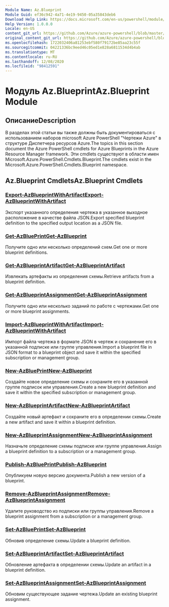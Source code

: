 ```yaml
---
Module Name: Az.Blueprint
Module Guid: ef36c942-4a71-4e19-9450-05a35843deb6
Download Help Link: https://docs.microsoft.com/en-us/powershell/module/az.blueprint
Help Version: 1.0.0.0
Locale: en-US
content_git_url: https://github.com/Azure/azure-powershell/blob/master/src/Blueprint/Blueprint/help/Az.Blueprint.md
original_content_git_url: https://github.com/Azure/azure-powershell/blob/master/src/Blueprint/Blueprint/help/Az.Blueprint.md
ms.openlocfilehash: 1722032406a81253ebf580f79172be85aa23c55f
ms.sourcegitcommit: 04221336bc9eed46c05ed1e828a6811534d4b4ab
ms.translationtype: MT
ms.contentlocale: ru-RU
ms.lasthandoff: 12/08/2020
ms.locfileid: "98412591"
---
```

# <span data-ttu-id="4dfe8-101">Модуль Az.Blueprint</span><span class="sxs-lookup"><span data-stu-id="4dfe8-101">Az.Blueprint Module</span></span>
## <span data-ttu-id="4dfe8-102">Описание</span><span class="sxs-lookup"><span data-stu-id="4dfe8-102">Description</span></span>
<span data-ttu-id="4dfe8-103">В разделах этой статьи вы также должны быть документироваться с использованием наборов microsoft Azure PowerShell "Чертежи Azure" в структуре Диспетчера ресурсов Azure.</span><span class="sxs-lookup"><span data-stu-id="4dfe8-103">The topics in this section document the Azure PowerShell cmdlets for Azure Blueprints in the Azure Resource Manager framework.</span></span> <span data-ttu-id="4dfe8-104">Эти cmdlets существуют в области имен Microsoft.Azure.PowerShell.Cmdlets.Blueprint.</span><span class="sxs-lookup"><span data-stu-id="4dfe8-104">The cmdlets exist in the Microsoft.Azure.PowerShell.Cmdlets.Blueprint namespace.</span></span>

## <span data-ttu-id="4dfe8-105">Az.Blueprint Cmdlets</span><span class="sxs-lookup"><span data-stu-id="4dfe8-105">Az.Blueprint Cmdlets</span></span>
### [<span data-ttu-id="4dfe8-106">Export-AzBlueprintWithArtifact</span><span class="sxs-lookup"><span data-stu-id="4dfe8-106">Export-AzBlueprintWithArtifact</span></span>](Export-AzBlueprintWithArtifact.md)
<span data-ttu-id="4dfe8-107">Экспорт указанного определения чертежа в указанное выходное расположение в качестве файла JSON.</span><span class="sxs-lookup"><span data-stu-id="4dfe8-107">Export specified blueprint definition to the specified output location as a JSON file.</span></span> 

### [<span data-ttu-id="4dfe8-108">Get-AzBluePrint</span><span class="sxs-lookup"><span data-stu-id="4dfe8-108">Get-AzBlueprint</span></span>](Get-AzBlueprint.md)
<span data-ttu-id="4dfe8-109">Получите одно или несколько определений схем.</span><span class="sxs-lookup"><span data-stu-id="4dfe8-109">Get one or more blueprint definitions.</span></span>

### [<span data-ttu-id="4dfe8-110">Get-AzBlueprintArtifact</span><span class="sxs-lookup"><span data-stu-id="4dfe8-110">Get-AzBlueprintArtifact</span></span>](Get-AzBlueprintArtifact.md)
<span data-ttu-id="4dfe8-111">Извлекать артефакты из определения схемы.</span><span class="sxs-lookup"><span data-stu-id="4dfe8-111">Retrieve artifacts from a blueprint definition.</span></span>

### [<span data-ttu-id="4dfe8-112">Get-AzBlueprintAssignment</span><span class="sxs-lookup"><span data-stu-id="4dfe8-112">Get-AzBlueprintAssignment</span></span>](Get-AzBlueprintAssignment.md)
<span data-ttu-id="4dfe8-113">Получите одно или несколько заданий по работе с чертежами.</span><span class="sxs-lookup"><span data-stu-id="4dfe8-113">Get one or more blueprint assignments.</span></span>

### [<span data-ttu-id="4dfe8-114">Import-AzBlueprintWithArtifact</span><span class="sxs-lookup"><span data-stu-id="4dfe8-114">Import-AzBlueprintWithArtifact</span></span>](Import-AzBlueprintWithArtifact.md)
<span data-ttu-id="4dfe8-115">Импорт файла чертежа в формате JSON в чертеж и сохранение его в указанной подписке или группе управления.</span><span class="sxs-lookup"><span data-stu-id="4dfe8-115">Import a blueprint file in JSON format to a blueprint object and save it within the specified subscription or management group.</span></span>

### [<span data-ttu-id="4dfe8-116">New-AzBluePrint</span><span class="sxs-lookup"><span data-stu-id="4dfe8-116">New-AzBlueprint</span></span>](New-AzBlueprint.md)
<span data-ttu-id="4dfe8-117">Создайте новое определение схемы и сохраните его в указанной группе подписок или управления.</span><span class="sxs-lookup"><span data-stu-id="4dfe8-117">Create a new blueprint definition and save it within the specified subscription or management group.</span></span>

### [<span data-ttu-id="4dfe8-118">New-AzBlueprintArtifact</span><span class="sxs-lookup"><span data-stu-id="4dfe8-118">New-AzBlueprintArtifact</span></span>](New-AzBlueprintArtifact.md)
<span data-ttu-id="4dfe8-119">Создайте новый артефакт и сохраните его в определении схемы.</span><span class="sxs-lookup"><span data-stu-id="4dfe8-119">Create a new artifact and save it within a blueprint definition.</span></span>

### [<span data-ttu-id="4dfe8-120">New-AzBlueprintAssignment</span><span class="sxs-lookup"><span data-stu-id="4dfe8-120">New-AzBlueprintAssignment</span></span>](New-AzBlueprintAssignment.md)
<span data-ttu-id="4dfe8-121">Назначьте определение схемы подписке или группе управления.</span><span class="sxs-lookup"><span data-stu-id="4dfe8-121">Assign a blueprint definition to a subscription or a management group.</span></span>

### [<span data-ttu-id="4dfe8-122">Publish-AzBluePrint</span><span class="sxs-lookup"><span data-stu-id="4dfe8-122">Publish-AzBlueprint</span></span>](Publish-AzBlueprint.md)
<span data-ttu-id="4dfe8-123">Опубликуем новую версию документа.</span><span class="sxs-lookup"><span data-stu-id="4dfe8-123">Publish a new version of a blueprint.</span></span>

### [<span data-ttu-id="4dfe8-124">Remove-AzBlueprintAssignment</span><span class="sxs-lookup"><span data-stu-id="4dfe8-124">Remove-AzBlueprintAssignment</span></span>](Remove-AzBlueprintAssignment.md)
<span data-ttu-id="4dfe8-125">Удалите руководство из подписки или группы управления.</span><span class="sxs-lookup"><span data-stu-id="4dfe8-125">Remove a blueprint assignment from a subscription or a management group.</span></span>

### [<span data-ttu-id="4dfe8-126">Set-AzBluePrint</span><span class="sxs-lookup"><span data-stu-id="4dfe8-126">Set-AzBlueprint</span></span>](Set-AzBlueprint.md)
<span data-ttu-id="4dfe8-127">Обновив определение схемы.</span><span class="sxs-lookup"><span data-stu-id="4dfe8-127">Update a blueprint definition.</span></span>

### [<span data-ttu-id="4dfe8-128">Set-AzBlueprintArtifact</span><span class="sxs-lookup"><span data-stu-id="4dfe8-128">Set-AzBlueprintArtifact</span></span>](Set-AzBlueprintArtifact.md)
<span data-ttu-id="4dfe8-129">Обновление артефакта в определении схемы.</span><span class="sxs-lookup"><span data-stu-id="4dfe8-129">Update an artifact in a blueprint definition.</span></span>

### [<span data-ttu-id="4dfe8-130">Set-AzBlueprintAssignment</span><span class="sxs-lookup"><span data-stu-id="4dfe8-130">Set-AzBlueprintAssignment</span></span>](Set-AzBlueprintAssignment.md)
<span data-ttu-id="4dfe8-131">Обновим существующее задание чертежа.</span><span class="sxs-lookup"><span data-stu-id="4dfe8-131">Update an existing blueprint assignment.</span></span>


